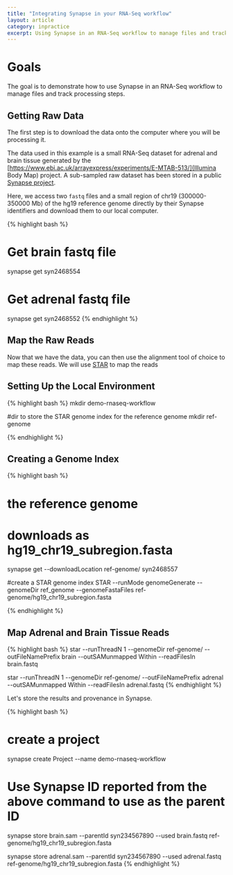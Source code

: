 ```yaml
---
title: "Integrating Synapse in your RNA-Seq workflow"
layout: article
category: inpractice
excerpt: Using Synapse in an RNA-Seq workflow to manage files and track processing steps.  
---
```


# Goals

The goal is to demonstrate how to use Synapse in an RNA-Seq workflow to manage files and track processing steps.

## Getting Raw Data
The first step is to download the data onto the computer where you will be processing it.

The data used in this example is a small RNA-Seq dataset for adrenal and brain tissue generated by the [https://www.ebi.ac.uk/arrayexpress/experiments/E-MTAB-513/](Illumina Body Map) project. A sub-sampled raw dataset has been stored in a public [Synapse project](https://www.synapse.org/#!Synapse:syn2468548/files/).

Here, we access two `fastq` files and a small region of chr19 (300000-350000 Mb) of the hg19 reference genome directly by their Synapse identifiers and download them to our local computer.

{% highlight bash %}
# Get brain fastq file
synapse get syn2468554

# Get adrenal fastq file
synapse get syn2468552
{% endhighlight %}


## Map the Raw Reads
Now that we have the data, you can then use the alignment tool of choice to map these reads. We will use [STAR](http://bioinformatics.oxfordjournals.org/content/early/2012/10/25/bioinformatics.bts635) to map the reads

## Setting Up the Local Environment

{% highlight bash %}
mkdir demo-rnaseq-workflow

#dir to store the STAR genome index for the reference genome
mkdir ref-genome

{% endhighlight %}

## Creating a Genome Index

{% highlight bash %}

# the reference genome
# downloads as hg19_chr19_subregion.fasta
synapse get --downloadLocation ref-genome/ syn2468557

#create a STAR genome index
STAR --runMode genomeGenerate --genomeDir ref_genome --genomeFastaFiles ref-genome/hg19\_chr19\_subregion.fasta

{% endhighlight %}

## Map Adrenal and Brain Tissue Reads

{% highlight bash %}
star --runThreadN 1 --genomeDir ref-genome/ --outFileNamePrefix brain --outSAMunmapped Within --readFilesIn brain.fastq

star --runThreadN 1 --genomeDir ref-genome/ --outFileNamePrefix adrenal --outSAMunmapped Within --readFilesIn adrenal.fastq
{% endhighlight %}

Let's store the results and provenance in Synapse.

{% highlight bash %}
# create a project
synapse create Project --name demo-rnaseq-workflow

# Use Synapse ID reported from the above command to use as the parent ID
synapse store brain.sam --parentId syn234567890 --used brain.fastq ref-genome/hg19\_chr19\_subregion.fasta

synapse store adrenal.sam --parentId syn234567890 --used adrenal.fastq ref-genome/hg19\_chr19\_subregion.fasta
{% endhighlight %}
